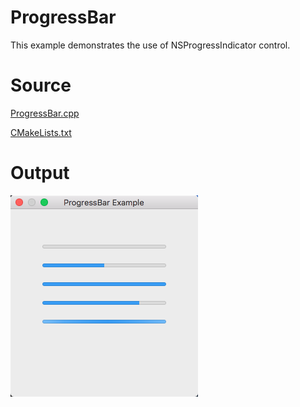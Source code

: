 # ProgressBar

This example demonstrates the use of NSProgressIndicator control.

# Source

[ProgressBar.cpp](./ProgressBar.cpp)

[CMakeLists.txt](./CMakeLists.txt)

# Output

![GitHub Logo](../../docs/Pictures/ProgressBar.png)
